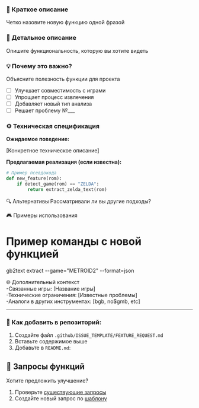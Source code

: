### 🚀 Краткое описание
Четко назовите новую функцию одной фразой

### 📖 Детальное описание
Опишите функциональность, которую вы хотите видеть

### 💡 Почему это важно?
Объясните полезность функции для проекта
- [ ] Улучшает совместимость с играми
- [ ] Упрощает процесс извлечения
- [ ] Добавляет новый тип анализа
- [ ] Решает проблему №___

### ⚙️ Техническая спецификация
**Ожидаемое поведение:**

[Конкретное техническое описание]

**Предлагаемая реализация (если известна):**
```python
# Пример псевдокода
def new_feature(rom):
    if detect_game(rom) == "ZELDA":
        return extract_zelda_text(rom)
```

🔍 Альтернативы
Рассматривали ли вы другие подходы?

🎮 Примеры использования

# Пример команды с новой функцией
gb2text extract --game="METROID2" --format=json

🌐 Дополнительный контекст <br>
-Связанные игры: [Название игры] <br>
-Технические ограничения: [Известные проблемы] <br>
-Аналоги в других инструментах: [bgb, no$gmb, etc] <br>

---

### 📂 Как добавить в репозиторий:
1. Создайте файл `.github/ISSUE_TEMPLATE/FEATURE_REQUEST.md`
2. Вставьте содержимое выше
3. Добавьте в `README.md`:

## 🌟 Запросы функций

Хотите предложить улучшение?
1. Проверьте [существующие запросы](https://github.com/Far-g-Us/gb2text/issues?q=is%3Aopen+is%3Aissue+label%3Aenhancement)
2. Создайте новый запрос по [шаблону](https://github.com/Far-g-Us/gb2text/issues/new?template=FEATURE_REQUEST.md)
